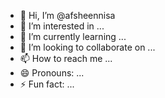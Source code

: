 - 👋 Hi, I’m @afsheennisa
- 👀 I’m interested in ...
- 🌱 I’m currently learning ...
- 💞️ I’m looking to collaborate on ...
- 📫 How to reach me ...
- 😄 Pronouns: ...
- ⚡ Fun fact: ...

<!---
afsheennisa/afsheennisa is a ✨ special ✨ repository because its `README.md` (this file) appears on your GitHub profile.
You can click the Preview link to take a look at your changes.
--->
